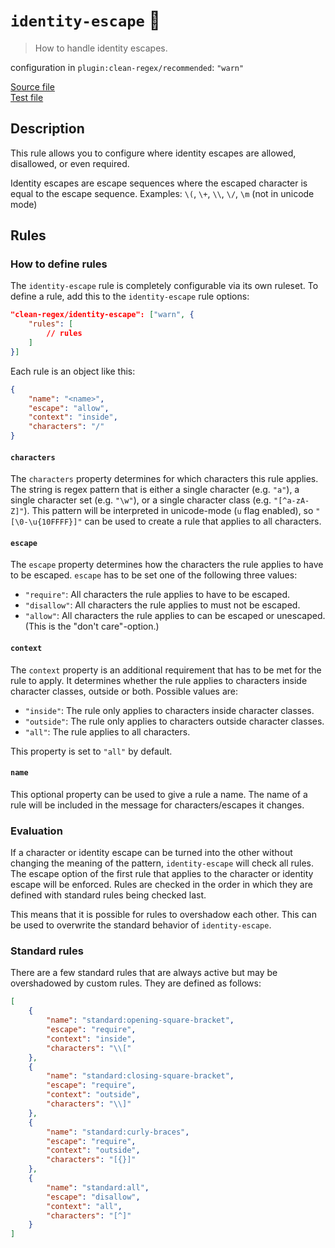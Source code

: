 # `identity-escape` :wrench:

> How to handle identity escapes.

configuration in `plugin:clean-regex/recommended`: `"warn"`

<!-- prettier-ignore -->
[Source file](https://github.com/RunDevelopment/eslint-plugin-clean-regex/blob/master/lib/rules/identity-escape.js) <br> [Test file](https://github.com/RunDevelopment/eslint-plugin-clean-regex/blob/master/tests/lib/rules/identity-escape.js)

## Description

This rule allows you to configure where identity escapes are allowed,
disallowed, or even required.

Identity escapes are escape sequences where the escaped character is equal to
the escape sequence. Examples: `\(`, `\+`, `\\`, `\/`, `\m` (not in unicode
mode)

## Rules

### How to define rules

The `identity-escape` rule is completely configurable via its own ruleset. To
define a rule, add this to the `identity-escape` rule options:

<!-- prettier-ignore -->
```json
"clean-regex/identity-escape": ["warn", {
    "rules": [
        // rules
    ]
}]
```

Each rule is an object like this:

<!-- prettier-ignore -->
```json
{
    "name": "<name>",
    "escape": "allow",
    "context": "inside",
    "characters": "/"
}
```

#### `characters`

The `characters` property determines for which characters this rule applies. The
string is regex pattern that is either a single character (e.g. `"a"`), a single
character set (e.g. `"\w"`), or a single character class (e.g. `"[^a-zA-Z]"`).
This pattern will be interpreted in unicode-mode (`u` flag enabled), so
`"[\0-\u{10FFFF}]"` can be used to create a rule that applies to all characters.

#### `escape`

The `escape` property determines how the characters the rule applies to have to
be escaped. `escape` has to be set one of the following three values:

-   `"require"`: All characters the rule applies to have to be escaped.
-   `"disallow"`: All characters the rule applies to must not be escaped.
-   `"allow"`: All characters the rule applies to can be escaped or unescaped.
    (This is the "don't care"-option.)

#### `context`

The `context` property is an additional requirement that has to be met for the
rule to apply. It determines whether the rule applies to characters inside
character classes, outside or both. Possible values are:

-   `"inside"`: The rule only applies to characters inside character classes.
-   `"outside"`: The rule only applies to characters outside character classes.
-   `"all"`: The rule applies to all characters.

This property is set to `"all"` by default.

#### `name`

This optional property can be used to give a rule a name. The name of a rule
will be included in the message for characters/escapes it changes.

### Evaluation

If a character or identity escape can be turned into the other without changing
the meaning of the pattern, `identity-escape` will check all rules. The escape
option of the first rule that applies to the character or identity escape will
be enforced. Rules are checked in the order in which they are defined with
standard rules being checked last.

This means that it is possible for rules to overshadow each other. This can be
used to overwrite the standard behavior of `identity-escape`.

### Standard rules

There are a few standard rules that are always active but may be overshadowed by
custom rules. They are defined as follows:

<!-- prettier-ignore -->
```json
[
    {
        "name": "standard:opening-square-bracket",
        "escape": "require",
        "context": "inside",
        "characters": "\\["
    },
    {
        "name": "standard:closing-square-bracket",
        "escape": "require",
        "context": "outside",
        "characters": "\\]"
    },
    {
        "name": "standard:curly-braces",
        "escape": "require",
        "context": "outside",
        "characters": "[{}]"
    },
    {
        "name": "standard:all",
        "escape": "disallow",
        "context": "all",
        "characters": "[^]"
    }
]
```
